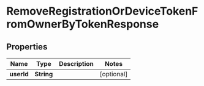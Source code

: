 

# RemoveRegistrationOrDeviceTokenFromOwnerByTokenResponse


## Properties

Name | Type | Description | Notes
------------ | ------------- | ------------- | -------------
**userId** | **String** |  |  [optional]



